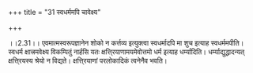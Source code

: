 +++
title = "31 स्वधर्ममपि चावेक्ष्य"

+++
  
  
।।2.31।। एवमात्मस्वरूपज्ञानेन शोको न कर्त्तव्य इत्युक्त्वा स्वधर्मादपि मा
शुच इत्याह स्वधर्ममपीति। स्वधर्म क्षात्त्रमवेक्ष्य विकम्पितुं नार्हसि
यतः क्षत्ति्रयाणामयमेवोत्तमो धर्म इत्याह धर्म्यादिति।
धर्म्याद्युद्धादन्यत् क्षत्ति्रयस्य श्रेयो न विद्यते। क्षत्ति्रयाणां
परलोकादिकं त्वनेनैव भवति।  
  
  
  
